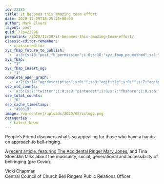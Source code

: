 ```yaml
---
id: 22286
title: It becomes this amazing team effort
date: 2020-12-29T18:25:25+00:00
author: Mark Elvers
layout: post
guid: /?p=22286
permalink: /2020/12/29/it-becomes-this-amazing-team-effort/
classic-editor-remember:
  - classic-editor
xyz_fbap_future_to_publish:
  - 'a:3:{s:18:"post_fb_permission";i:0;s:18:"xyz_fbap_po_method";s:1:"2";s:16:"xyz_fbap_message";s:62:"News item added to the CCCBR website: {POST_TITLE} {PERMALINK}";}'
xyz_fbap:
  - "1"
xyz_fbap_insert_og:
  - "1"
complete_open_graph:
  - 'a:7:{s:14:"og:description";s:0:"";s:8:"og:title";s:0:"";s:7:"og:type";s:0:"";s:12:"twitter:card";s:7:"summary";s:15:"twitter:creator";s:0:"";s:19:"twitter:description";s:0:"";s:8:"og:image";s:0:"";}'
ssb_old_counts:
  - 'a:5:{s:7:"twitter";i:0;s:9:"pinterest";i:0;s:7:"fbshare";i:0;s:6:"reddit";i:0;s:6:"tumblr";N;}'
ssb_total_counts:
  - "0"
ssb_cache_timestamp:
  - "450319"
image: /wp-content/uploads/2020/08/cclogo.png
categories:
  - Latest News
---
```

People’s Friend discovers what’s so appealing for those who have a hands-on approach to bell-ringing.

A [recent article, featuring The Accidental Ringer Mary Jones](https://cccbr.org.uk/wp-content/uploads/2020/12/201-Bellringing.pdf), and Tina Stoecklin talks about the musicality, social, generational and accessibility of bellringing (pre Covid).

Vicki Chapman  
Central Council of Church Bell Ringers Public Relations Officer
